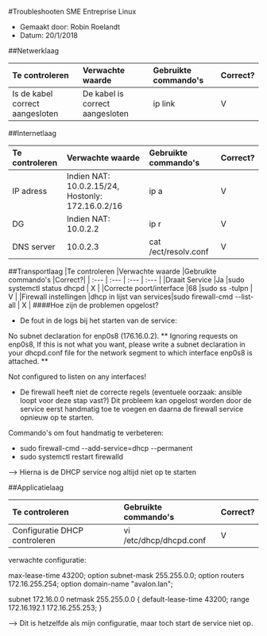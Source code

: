 #Troubleshooten SME Entreprise Linux

- Gemaakt door: Robin Roelandt
- Datum: 20/1/2018

##Netwerklaag

|Te controleren                 |Verwachte waarde               |Gebruikte commando's|Correct?|
| :---                          | :---                          |:---                |:---    |
|Is de kabel correct aangesloten|De kabel is correct aangesloten|ip link             |   V    |


##Internetlaag

|Te controleren|Verwachte waarde                                   |Gebruikte commando's|Correct?|
| :---         | :---                                              | :---               | :---   |
|IP adress     |Indien NAT: 10.0.2.15/24, Hostonly: 172.16.0.2/16  |ip a                |   V    |
|DG            |Indien NAT: 10.0.2.2                               |ip r                |   V    |
|DNS server    |10.0.2.3                                           |cat /ect/resolv.conf|   V    |



##Transportlaag
|Te controleren                 |Verwachte waarde          |Gebruikte commando's          |Correct?|
| :---                          | :---                     | :---                         | :---   |
|Draait Service                 |Ja                        |sudo systemctl status dhcpd   |   X    |
|Correcte poort/interface       |68                        |sudo ss -tulpn                |   V    |
|Firewall instellingen          |dhcp in lijst van services|sudo firewall-cmd --list-all  |   X    |
####Hoe zijn de problemen opgelost?
- De fout in de logs bij het starten van de service:

No subnet declaration for enp0s8 (176.16.0.2).
** Ignoring requests on enp0s8, If this is not what you want, please write a subnet declaration in your dhcpd.conf file for the network segment to which interface enp0s8 is attached. **

Not configured to listen on any interfaces!

- De firewall heeft niet de correcte regels (eventuele oorzaak: ansible loopt voor deze stap vast?) Dit probleem kan opgelost worden door de service eerst handmatig toe te voegen en daarna de firewall service opnieuw op te starten.

Commando's om fout handmatig te verbeteren:

- sudo firewall-cmd --add-service=dhcp --permanent
- sudo systemctl restart firewalld

--> Hierna is de DHCP service nog altijd niet op te starten

##Applicatielaag

|Te controleren                         |Gebruikte commando's                                   |Correct?|
| :---                                  | :---                                                  |:---    |
|Configuratie DHCP controleren          |vi /etc/dhcp/dhcpd.conf                                |   V    |

verwachte configuratie:

max-lease-time 43200;
option subnet-mask 255.255.0.0;
option routers 172.16.255.254;
option domain-name "avalon.lan";

subnet 172.16.0.0 netmask 255.255.0.0 {
  default-lease-time 43200;
  range 172.16.192.1 172.16.255.253;
}

--> Dit is hetzelfde als mijn configuratie, maar toch start de service niet op.
